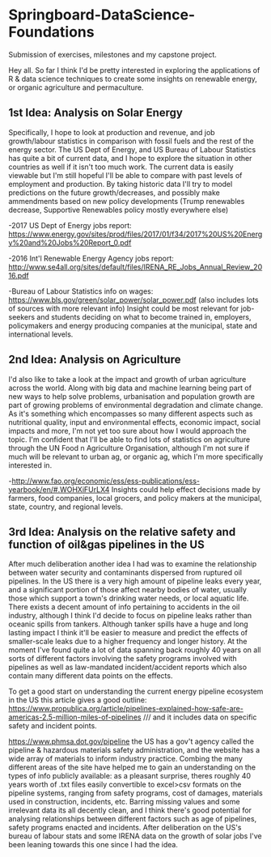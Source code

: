 # Springboard-DataScience-Foundations
Submission of exercises, milestones and my capstone project.

Hey all. So far I think I'd be pretty interested in exploring the applications of R & data science techniques to create some insights on renewable energy, or organic agriculture and permaculture. 

## 1st Idea: Analysis on Solar Energy

Specifically, I hope to look at production and revenue, and job growth/labour statistics in comparison with fossil fuels and the rest of the energy sector. The US Dept of Energy, and US Bureau of Labour Statistics has quite a bit of current data, and I hope to explore the situation in other countries as well if it isn't too much work. The current data is easily viewable but I'm still hopeful I'll be able to compare with past levels of employment and production. By taking historic data I'll try to model predictions on the future growth/decreases, and possibly make ammendments based on new policy developments (Trump renewables decrease, Supportive Renewables policy mostly everywhere else)

-2017 US Dept of Energy jobs report: https://www.energy.gov/sites/prod/files/2017/01/f34/2017%20US%20Energy%20and%20Jobs%20Report_0.pdf

-2016 Int'l Renewable Energy Agency jobs report: http://www.se4all.org/sites/default/files/IRENA_RE_Jobs_Annual_Review_2016.pdf

-Bureau of Labour Statistics info on wages: https://www.bls.gov/green/solar_power/solar_power.pdf (also includes lots of sources with more relevant info)
Insight could be most relevant for job-seekers and students deciding on what to become trained in, employers, policymakers and energy producing companies at the municipal, state and international levels.

## 2nd Idea: Analysis on Agriculture

I'd also like to take a look at the impact and growth of urban agriculture across the world. Along with big data and machine learning being part of new ways to help solve problems, urbanisation and population growth are part of growing problems of environmental degradation and climate change. As it's something which encompasses so many different aspects such as nutritional quality, input and environmental effects, economic impact, social impacts and more, I'm not yet too sure about how I would approach the topic. I'm confident that I'll be able to find lots of statistics on agriculture through the UN Food n Agriculture Organisation, although I'm not sure if much will be relevant to urban ag, or organic ag, which I'm more specifically interested in.

-http://www.fao.org/economic/ess/ess-publications/ess-yearbook/en/#.WOHXiFUrLX4
Insights could help effect decisions made by farmers, food companies, local grocers, and policy makers at the municipal, state, country, and regional levels.

## 3rd Idea: Analysis on the relative safety and function of oil&gas pipelines in the US

After much deliberation another idea I had was to examine the relationship between water security and contaminants dispersed from ruptured oil pipelines. In the US there is a very high amount of pipeline leaks every year, and a significant portion of those affect nearby bodies of water, usually those which support a town's drinking water needs, or local aquatic life. There exists a decent amount of info pertaining to accidents in the oil industry, although I think I'd decide to focus on pipeline leaks rather than oceanic spills from tankers. Although tanker spills have a huge and long lasting impact I think it'll be easier to measure and predict the effects of smaller-scale leaks due to a higher frequency and longer history. At the moment I've found quite a lot of data spanning back roughly 40 years on all sorts of different factors involving the safety programs involved with pipelines as well as law-mandated incident/accident reports which also contain many different data points on the effects. 

To get a good start on understanding the current energy pipeline ecosystem in the US this article gives a good outline:
https://www.propublica.org/article/pipelines-explained-how-safe-are-americas-2.5-million-miles-of-pipelines /// and it includes data on specific safety and incident points.

https://www.phmsa.dot.gov/pipeline the US has a gov't agency called the pipeline & hazardous materials safety administration, and the website has a wide array of materials to inform industry practice. Combing the many different areas of the site have helped me to gain an understanding on the types of info publicly available: as a pleasant surprise, theres roughly 40 years worth of .txt files easily convertible to excel>csv formats on the pipeline systems, ranging from safety programs, cost of damages, materials used in construction, incidents, etc. Barring missing values and some irrelevant data its all decently clean, and I think there's good potential for analysing relationships between different factors such as age of pipelines, safety programs enacted and incidents. 
After deliberation on the US's bureau of labour stats and some IRENA data on the growth of solar jobs I've been leaning towards this one since I had the idea.
